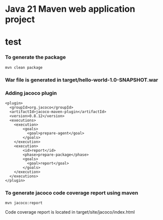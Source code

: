 # Java 21 Maven web application project
# test

### To generate the package
```
mvn clean package
```

### War file is generated in target/hello-world-1.0-SNAPSHOT.war

### Adding jacoco plugin
```
<plugin>
  <groupId>org.jacoco</groupId>
  <artifactId>jacoco-maven-plugin</artifactId>
  <version>0.8.12</version>
  <executions>
    <execution>
        <goals>
          <goal>prepare-agent</goal>
        </goals>
    </execution>
    <execution>
        <id>report</id>
        <phase>prepare-package</phase>
        <goals>
          <goal>report</goal>
        </goals>
    </execution>
  </executions>
</plugin>
```

### To generate jacoco code coverage report using maven
```
mvn jacoco:report
```

Code coverage report is located in target/site/jacoco/index.html
